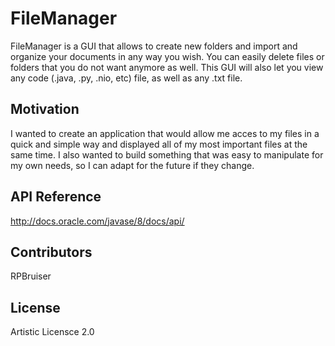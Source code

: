 # FileManager

FileManager is a GUI that allows to create new folders and import and organize your documents in any way you wish. You can easily delete files or folders that you do not want anymore as well. This GUI will also let you view any code (.java, .py, .nio, etc) file, as well as any .txt file.

## Motivation

I wanted to create an application that would allow me acces to my files in a quick and simple way and displayed all of my most important files at the same time. I also wanted to build something that was easy to manipulate for my own needs, so I can adapt for the future if they change.

## API Reference

http://docs.oracle.com/javase/8/docs/api/

## Contributors

RPBruiser

## License

Artistic Licensce 2.0
